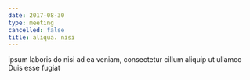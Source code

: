 ```yaml
---
date: 2017-08-30
type: meeting
cancelled: false
title: aliqua. nisi
---
```

ipsum laboris do nisi ad ea veniam, consectetur cillum aliquip ut ullamco Duis esse fugiat